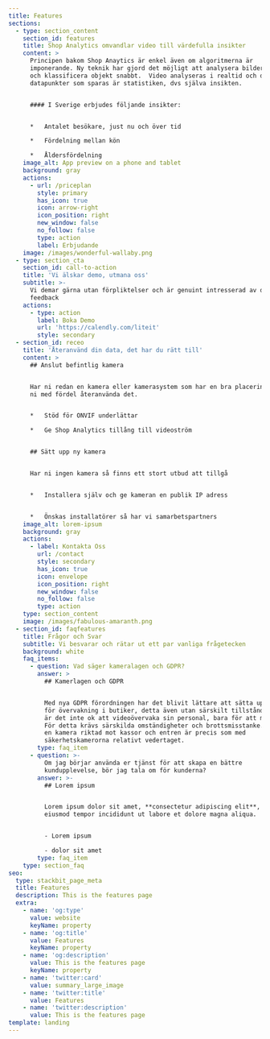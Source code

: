 ```yaml
---
title: Features
sections:
  - type: section_content
    section_id: features
    title: Shop Analytics omvandlar video till värdefulla insikter
    content: >
      Principen bakom Shop Anaytics är enkel även om algoritmerna är
      imponerande. Ny teknik har gjord det möjligt att analysera bilder, räkna
      och klassificera objekt snabbt.  Video analyseras i realtid och de enda
      datapunkter som sparas är statistiken, dvs själva insikten.


      #### I Sverige erbjudes följande insikter:


      *   Antalet besökare, just nu och över tid

      *   Fördelning mellan kön

      *   Åldersfördelning
    image_alt: App preview on a phone and tablet
    background: gray
    actions:
      - url: /priceplan
        style: primary
        has_icon: true
        icon: arrow-right
        icon_position: right
        new_window: false
        no_follow: false
        type: action
        label: Erbjudande
    image: /images/wonderful-wallaby.png
  - type: section_cta
    section_id: call-to-action
    title: 'Vi älskar demo, utmana oss'
    subtitle: >-
      Vi demar gärna utan förpliktelser och är genuint intresserad av din
      feedback
    actions:
      - type: action
        label: Boka Demo
        url: 'https://calendly.com/liteit'
        style: secondary
  - section_id: receo
    title: 'Återanvänd din data, det har du rätt till'
    content: >
      ## Anslut befintlig kamera


      Har ni redan en kamera eller kamerasystem som har en bra placering så kan
      ni med fördel återanvända det.


      *   Stöd för ONVIF underlättar

      *   Ge Shop Analytics tillång till videoström


      ## Sätt upp ny kamera


      Har ni ingen kamera så finns ett stort utbud att tillgå


      *   Installera själv och ge kameran en publik IP adress


      *   Önskas installatörer så har vi samarbetspartners
    image_alt: lorem-ipsum
    background: gray
    actions:
      - label: Kontakta Oss
        url: /contact
        style: secondary
        has_icon: true
        icon: envelope
        icon_position: right
        new_window: false
        no_follow: false
        type: action
    type: section_content
    image: /images/fabulous-amaranth.png
  - section_id: faqfeatures
    title: Frågor och Svar
    subtitle: Vi besvarar och rätar ut ett par vanliga frågetecken
    background: white
    faq_items:
      - question: Vad säger kameralagen och GDPR?
        answer: >
          ## Kamerlagen och GDPR


          Med nya GDPR förordningen har det blivit lättare att sätta upp kameror
          för övervakning i butiker, detta även utan särskilt tillstånd. Däremot
          är det inte ok att videoövervaka sin personal, bara för att man kan.
          För detta krävs särskilda omständigheter och brottsmisstanke.  Att ha
          en kamera riktad mot kassor och entren är precis som med
          säkerhetskamerorna relativt vedertaget. 
        type: faq_item
      - question: >-
          Om jag börjar använda er tjänst för att skapa en bättre
          kundupplevelse, bör jag tala om för kunderna?
        answer: >-
          ## Lorem ipsum


          Lorem ipsum dolor sit amet, **consectetur adipiscing elit**, sed do
          eiusmod tempor incididunt ut labore et dolore magna aliqua.


          - Lorem ipsum

          - dolor sit amet
        type: faq_item
    type: section_faq
seo:
  type: stackbit_page_meta
  title: Features
  description: This is the features page
  extra:
    - name: 'og:type'
      value: website
      keyName: property
    - name: 'og:title'
      value: Features
      keyName: property
    - name: 'og:description'
      value: This is the features page
      keyName: property
    - name: 'twitter:card'
      value: summary_large_image
    - name: 'twitter:title'
      value: Features
    - name: 'twitter:description'
      value: This is the features page
template: landing
---
```

